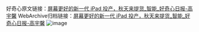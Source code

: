好奇心原文链接：[屏幕更好的新一代 iPad 投产，秋天来提货_智能_好奇心日报-高宇馨](https://www.qdaily.com/articles/1832.html)
WebArchive归档链接：[屏幕更好的新一代 iPad 投产，秋天来提货_智能_好奇心日报-高宇馨](http://web.archive.org/web/20190623150100/https://www.qdaily.com/articles/1832.html)
![image](http://ww3.sinaimg.cn/large/007d5XDply1g3v63didp4j30u02ho7wh)